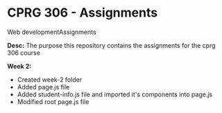 # CPRG 306 - Assignments

Web developmentAssignments <br>

**Desc:** The purpose this repository contains the assignments for the cprg 306 course

**Week 2:** 
- Created week-2 folder
- Added page.js file
- Added student-info.js file and imported it's components into page.js
- Modified root page.js file
